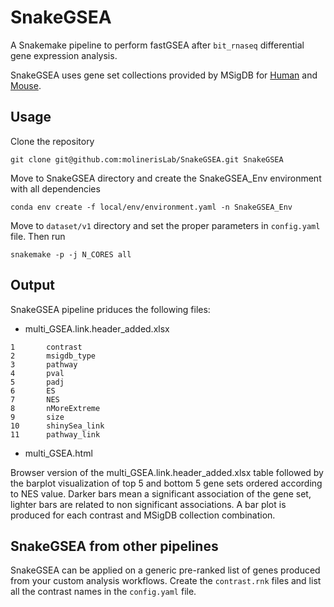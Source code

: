 # SnakeGSEA

A Snakemake pipeline to perform fastGSEA after `bit_rnaseq` differential gene expression analysis.

SnakeGSEA uses gene set collections provided by MSigDB for [Human](http://www.gsea-msigdb.org/gsea/msigdb/collections.jsp) and [Mouse](https://www.gsea-msigdb.org/gsea/msigdb/mouse/collections.jsp).


## Usage

Clone the repository
```
git clone git@github.com:molinerisLab/SnakeGSEA.git SnakeGSEA
```

Move to SnakeGSEA directory and create the SnakeGSEA_Env environment with all dependencies
```
conda env create -f local/env/environment.yaml -n SnakeGSEA_Env
```

Move to `dataset/v1` directory and set the proper parameters in `config.yaml` file. Then run
```
snakemake -p -j N_CORES all
```

## Output
SnakeGSEA pipeline priduces the following files:

- multi_GSEA.link.header_added.xlsx
```
1       contrast          
2       msigdb_type
3       pathway
4       pval
5       padj
6       ES
7       NES
8       nMoreExtreme
9       size
10      shinySea_link
11      pathway_link
```

- multi_GSEA.html

Browser version of the multi_GSEA.link.header_added.xlsx table followed by the barplot visualization of top 5 and bottom 5 gene sets ordered according to NES value. Darker bars mean a significant association of the gene set, lighter bars are related to non significant associations. A bar plot is produced for each contrast and MSigDB collection combination.


## SnakeGSEA from other pipelines

SnakeGSEA can be applied on a generic pre-ranked list of genes produced from your custom analysis workflows.
Create the `contrast.rnk` files and list all the contrast names in the `config.yaml` file.

